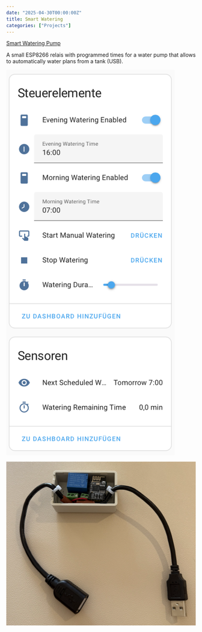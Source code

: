 ```yaml
---
date: "2025-04-30T00:00:00Z"
title: Smart Watering
categories: ["Projects"]
---
```


[Smart Watering Pump](https://github.com/chriopter/esphome-water-plants/)

A small ESP8266 relais with programmed times for a water pump that allows to automatically water plans from a tank (USB).

![](ui.png)

![](relais.png)
